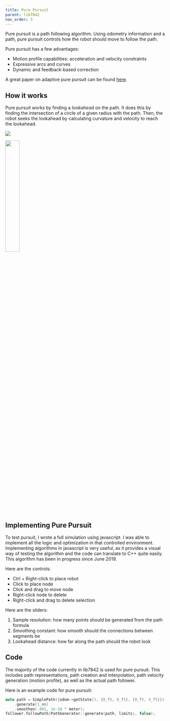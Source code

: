 ```yaml
---
title: Pure Pursuit
parent: lib7842
nav_order: 3
---
```


Pure pursuit is a path following algorithm. Using odometry information and a path, pure pursuit controls how the robot should move to follow the path.

Pure pursuit has a few advantages:

- Motion profile capabilities: acceleration and velocity constraints
- Expressive arcs and curves
- Dynamic and feedback-based correction

A great paper on adaptive pure pursuit can be found [here](https://www.chiefdelphi.com/t/paper-implementation-of-the-adaptive-pure-pursuit-controller/166552/).

## How it works

Pure pursuit works by finding a _lookahead_ on the path. It does this by finding the intersection of a circle of a given radius with the path. Then, the robot seeks the lookahead by calculating curvature and velocity to reach the lookahead.

![]({{site.url}}/assets/images/pure-pursuit.png)

<img src="{{site.url}}/assets/images/lookahead.png" width="30%" />

## Implementing Pure Pursuit

To test pursuit, I wrote a full simulation using javascript. I was able to implement all the logic and optimization in that controlled environment. Implementing algorithms in javascript is very useful, as it provides a visual way of testing the algorithm and the code can translate to C++ quite easily. This algorithm has been in progress since June 2019.

<object width="100%" height="500" data="{{site.url}}/assets/demos/pathGeneration/index.html"> 
</object>

Here are the controls:

- Ctrl + Right-click to place robot
- Click to place node
- Click and drag to move node
- Right-click node to delete
- Right-click and drag to delete selection

Here are the sliders:

1. Sample resolution: how many points should be generated from the path formula
2. Smoothing constant: how smooth should the connections between segments be
3. Lookahead distance: how far along the path should the robot look

## Code

The majority of the code currently in lib7842 is used for pure pursuit. This includes path representations, path creation and interpolation, path velocity generation (motion profile), as well as the actual path follower.

Here is an example code for pure pursuit:

```cpp
auto path = SimplePath({odom->getState(), {0_ft, 0_ft}, {0_ft, 4_ft}})
    .generate(1_mm)
    .smoothen(.001, 1e-10 * meter);
follower.followPath(PathGenerator::generate(path, limits), false);
```
